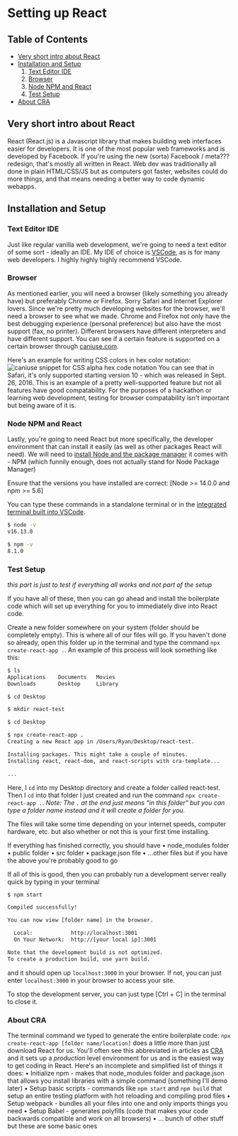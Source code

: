 # Setting up React

## Table of Contents

* [Very short intro about React](#very-short-intro-about-react)
* [Installation and Setup](#installation-and-setup)
    1. [Text Editor IDE](#text-editor-ide)
    2. [Browser](#browser)
    3. [Node NPM and React](#node-npm-and-react)
    4. [Test Setup](#test-setup)
* [About CRA](#about-cra)
    
## Very short intro about React

React (React.js) is a Javascript library that makes building web interfaces easier for developers. It is one of the most popular web frameworks and is developed by Facebook. If you're using the new (sorta) Facebook / meta??? redesign, that's mostly all written in React. Web dev was traditionally all done in plain HTML/CSS/JS but as computers got faster, websites could do more things, and that means needing a better way to code dynamic webapps.


## Installation and Setup

### Text Editor IDE
Just like regular vanilla web development, we're going to need a text editor of some sort - ideally an IDE. My IDE of choice is [VSCode](https://code.visualstudio.com/), as is for many web developers. I highly highly highly recommend VSCode.

### Browser
As mentioned earlier, you will need a browser (likely something you already have) but preferably Chrome or Firefox. Sorry Safari and Internet Explorer lovers. Since we're pretty much developing websites for the browser, we'll need a browser to see what we made. Chrome and Firefox not only have the best debugging experience (personal preference) but also have the most support (fax, no printer). Different browsers have different interpreters and have different support. You can see if a certain feature is supported on a certain browser through [caniuse.com](https://caniuse.com).

Here's an example for writing CSS colors in hex color notation:
![caniuse snippet for CSS alpha hex code notation](./assets/caniuse.png)
You can see that in Safari, it's only supported starting version 10 - which was released in Sept. 26, 2016. This is an example of a pretty well-supported feature but not all features have good compatability. For the purposes of a hackathon or learning web development, testing for browser compatability isn't important but being aware of it is.

### Node NPM and React

Lastly, you're going to need React but more specifically, the developer environment that can install it easily (as well as other packages React will need). We will need to [install Node and the package manager](https://docs.npmjs.com/downloading-and-installing-node-js-and-npm) it comes with - NPM (which funnily enough, does not actually stand for Node Package Manager)

Ensure that the versions you have installed are correct: [Node >= 14.0.0 and npm >= 5.6]

You can type these commands in a standalone terminal or in the [integrated terminal built into VSCode](https://code.visualstudio.com/docs/editor/integrated-terminal).

```bash
$ node -v
v16.13.0

$ npm -v
8.1.0
```

### Test Setup

*this part is just to test if everything all works and not part of the setup*

If you have all of these, then you can go ahead and install the boilerplate code which will set up everything for you to immediately dive into React code.

Create a new folder somewhere on your system (folder should be completely empty). This is where all of our files will go. If you haven't done so already, open this folder up in the terminal and type the command `npx create-react-app .`. An example of this process will look something like this:

```bash
$ ls
Applications	Documents	Movies
Downloads	    Desktop		Library	

$ cd Desktop

$ mkdir react-test

$ cd Desktop

$ npx create-react-app .
Creating a new React app in /Users/Ryan/Desktop/react-test.

Installing packages. This might take a couple of minutes.
Installing react, react-dom, and react-scripts with cra-template...

...
```
Here, I `cd` into my Desktop directory and create a folder called react-test. Then I `cd` into that folder I just created and run the command `npx create-react-app .`. *Note: The `.` at the end just means "in this folder" but you can type a folder name instead and it will create a folder for you.*

The files will take some time depending on your internet speeds, computer hardware, etc. but also whether or not this is your first time installing. 

If everything has finished correctly, you should have 
 • node_modules folder
 • public folder
 • src folder
 • package.json file
 • ...other files but if you have the above you're probably good to go

If all of this is good, then you can probably run a development server really quick by typing in your terminal
```bash
$ npm start

Compiled successfully!

You can now view [folder name] in the browser.

  Local:            http://localhost:3001
  On Your Network:  http://[your local ip]:3001

Note that the development build is not optimized.
To create a production build, use yarn build.

```

and it should open up `localhost:3000` in your browser. If not, you can just enter `localhost:3000` in your browser to access your site.

To stop the development server, you can just type [Ctrl + C] in the terminal to close it.

### About CRA

The terminal command we typed to generate the entire boilerplate code: `npx create-react-app [folder name/location]` does a little more than just download React for us. You'll often see this abbreviated in articles as [CRA](https://create-react-app.dev/) and it sets up a *production* level environment for us and is the easiest way to get coding in React. Here's an incomplete and simplified list of things it does:
 • Initialize npm - makes that node_modules folder and package.json that allows you install libraries with a simple command (something I'll demo later)
 • Setup basic scripts - commands like `npm start` and `npm build` that setup an entire testing platform with hot reloading and compiling prod files
 • Setup webpack - bundles all your files into one and only imports things you need
 • Setup Babel - generates polyfills (code that makes your code backwards compatible and work on all browsers)
 • ... bunch of other stuff but these are some basic ones

